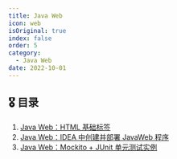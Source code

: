 ```yaml
---
title: Java Web
icon: web
isOriginal: true
index: false
order: 5
category:
  - Java Web
date: 2022-10-01
---
```


## 🎖️ 目录

1. [Java Web：HTML 基础标签](2022-05-01-basic-lable)
2. [Java Web：IDEA 中创建并部署 JavaWeb 程序](2022-06-01-create-deploy-javaweb-with-idea.md)
3. [Java Web：Mockito + JUnit 单元测试实例](2022-06-02-mockito-junit5.md)

